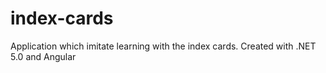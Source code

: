 # index-cards
Application which imitate learning with the index cards. Created with .NET 5.0 and Angular 
